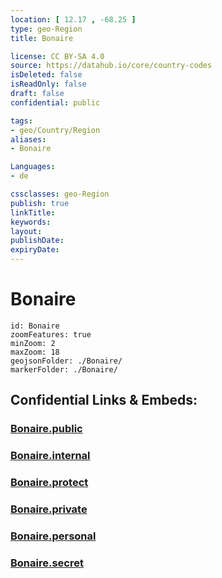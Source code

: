 ```yaml
---
location: [ 12.17 , -68.25 ] 
type: geo-Region
title: Bonaire

license: CC BY-SA 4.0
source: https://datahub.io/core/country-codes
isDeleted: false
isReadOnly: false
draft: false
confidential: public

tags:
- geo/Country/Region
aliases:
- Bonaire

Languages:
- de

cssclasses: geo-Region
publish: true
linkTitle: 
keywords: 
layout: 
publishDate: 
expiryDate: 
---
```


# Bonaire

```leaflet
id: Bonaire
zoomFeatures: true 
minZoom: 2 
maxZoom: 18
geojsonFolder: ./Bonaire/
markerFolder: ./Bonaire/
```


## Confidential Links & Embeds: 

### [Bonaire.public](/_public/\Earth\Continent\America~Caribbean\Caribbean_NetherlandsBonaire.public.md) 

### [Bonaire.internal](/_internal/\Earth\Continent\America~Caribbean\Caribbean_NetherlandsBonaire.internal.md) 

### [Bonaire.protect](/_protect/\Earth\Continent\America~Caribbean\Caribbean_NetherlandsBonaire.protect.md) 

### [Bonaire.private](/_private/\Earth\Continent\America~Caribbean\Caribbean_NetherlandsBonaire.private.md) 

### [Bonaire.personal](/_personal/\Earth\Continent\America~Caribbean\Caribbean_NetherlandsBonaire.personal.md) 

### [Bonaire.secret](/_secret/\Earth\Continent\America~Caribbean\Caribbean_NetherlandsBonaire.secret.md)

